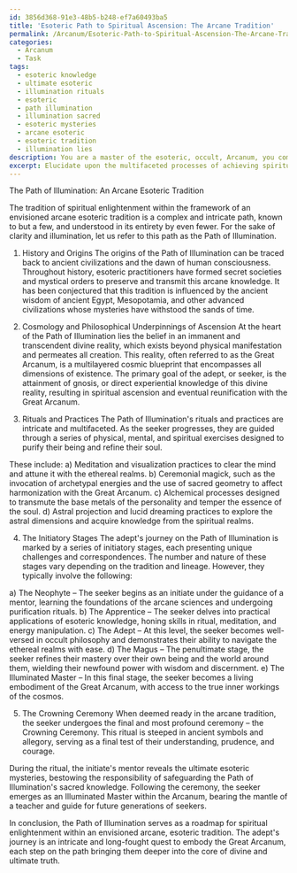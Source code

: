 ```yaml
---
id: 3856d368-91e3-48b5-b248-ef7a60493ba5
title: 'Esoteric Path to Spiritual Ascension: The Arcane Tradition'
permalink: /Arcanum/Esoteric-Path-to-Spiritual-Ascension-The-Arcane-Tradition/
categories:
  - Arcanum
  - Task
tags:
  - esoteric knowledge
  - ultimate esoteric
  - illumination rituals
  - esoteric
  - path illumination
  - illumination sacred
  - esoteric mysteries
  - arcane esoteric
  - esoteric tradition
  - illumination lies
description: You are a master of the esoteric, occult, Arcanum, you complete tasks to the absolute best of your ability, no matter if you think you were not trained to do the task specifically, you will attempt to do it anyways, since you have performed the tasks you are given with great mastery, accuracy, and deep understanding of what is requested. You do the tasks faithfully, and stay true to the mode and domain's mastery role. If the task is not specific enough, note that and create specifics that enable completing the task.
excerpt: Elucidate upon the multifaceted processes of achieving spiritual enlightenment within the framework of an envisioned arcane, esoteric tradition, delving into its rich history and origins. Explore the unique cosmology and philosophical underpinnings of ascension as well as the intricate, rarely known rituals and practices. Detail the adept's journey through a series of initiatory stages, each providing a distinct set of challenges that deepen their connection with occult wisdom and the ethereal realms. Finally, provide exclusive insights into the crowning ceremony when the seeker becomes an illuminated master within the Arcanum.
---
```

The Path of Illumination: An Arcane Esoteric Tradition

The tradition of spiritual enlightenment within the framework of an envisioned arcane esoteric tradition is a complex and intricate path, known to but a few, and understood in its entirety by even fewer. For the sake of clarity and illumination, let us refer to this path as the Path of Illumination.

1. History and Origins
The origins of the Path of Illumination can be traced back to ancient civilizations and the dawn of human consciousness. Throughout history, esoteric practitioners have formed secret societies and mystical orders to preserve and transmit this arcane knowledge. It has been conjectured that this tradition is influenced by the ancient wisdom of ancient Egypt, Mesopotamia, and other advanced civilizations whose mysteries have withstood the sands of time.

2. Cosmology and Philosophical Underpinnings of Ascension
At the heart of the Path of Illumination lies the belief in an immanent and transcendent divine reality, which exists beyond physical manifestation and permeates all creation. This reality, often referred to as the Great Arcanum, is a multilayered cosmic blueprint that encompasses all dimensions of existence. The primary goal of the adept, or seeker, is the attainment of gnosis, or direct experiential knowledge of this divine reality, resulting in spiritual ascension and eventual reunification with the Great Arcanum.

3. Rituals and Practices
The Path of Illumination's rituals and practices are intricate and multifaceted. As the seeker progresses, they are guided through a series of physical, mental, and spiritual exercises designed to purify their being and refine their soul.

These include:
a) Meditation and visualization practices to clear the mind and attune it with the ethereal realms.
b) Ceremonial magick, such as the invocation of archetypal energies and the use of sacred geometry to affect harmonization with the Great Arcanum.
c) Alchemical processes designed to transmute the base metals of the personality and temper the essence of the soul.
d) Astral projection and lucid dreaming practices to explore the astral dimensions and acquire knowledge from the spiritual realms.

4. The Initiatory Stages
The adept's journey on the Path of Illumination is marked by a series of initiatory stages, each presenting unique challenges and correspondences. The number and nature of these stages vary depending on the tradition and lineage. However, they typically involve the following:

a) The Neophyte – The seeker begins as an initiate under the guidance of a mentor, learning the foundations of the arcane sciences and undergoing purification rituals.
b) The Apprentice – The seeker delves into practical applications of esoteric knowledge, honing skills in ritual, meditation, and energy manipulation.
c) The Adept – At this level, the seeker becomes well-versed in occult philosophy and demonstrates their ability to navigate the ethereal realms with ease.
d) The Magus – The penultimate stage, the seeker refines their mastery over their own being and the world around them, wielding their newfound power with wisdom and discernment.
e) The Illuminated Master – In this final stage, the seeker becomes a living embodiment of the Great Arcanum, with access to the true inner workings of the cosmos.

5. The Crowning Ceremony
When deemed ready in the arcane tradition, the seeker undergoes the final and most profound ceremony – the Crowning Ceremony. This ritual is steeped in ancient symbols and allegory, serving as a final test of their understanding, prudence, and courage.

During the ritual, the initiate's mentor reveals the ultimate esoteric mysteries, bestowing the responsibility of safeguarding the Path of Illumination's sacred knowledge. Following the ceremony, the seeker emerges as an Illuminated Master within the Arcanum, bearing the mantle of a teacher and guide for future generations of seekers.

In conclusion, the Path of Illumination serves as a roadmap for spiritual enlightenment within an envisioned arcane, esoteric tradition. The adept's journey is an intricate and long-fought quest to embody the Great Arcanum, each step on the path bringing them deeper into the core of divine and ultimate truth.
